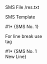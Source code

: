 SMS File /res.txt


SMS Template

#1*
{SMS No. 1}




For line break use <br> tag

#1*
{SMS No. 1<br>New Line}
